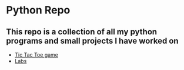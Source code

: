 # Python Repo

## This repo is a collection of all my python programs and small projects I have worked on

- [Tic Tac Toe game](https://github.com/a-abukar/python/tree/main/tictactoe-game)
- [Labs](https://github.com/a-abukar/python/tree/main/labs)